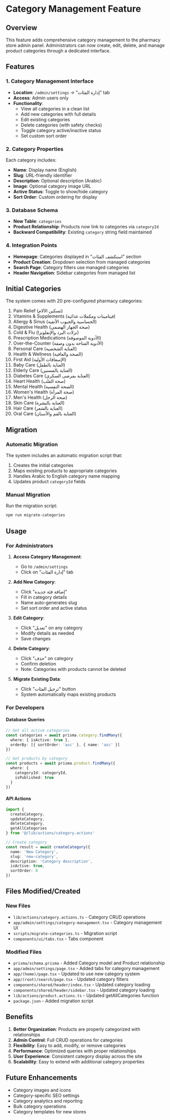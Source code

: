 # Category Management Feature

## Overview

This feature adds comprehensive category management to the pharmacy store admin panel. Administrators can now create, edit, delete, and manage product categories through a dedicated interface.

## Features

### 1. Category Management Interface
- **Location**: `/admin/settings` → "إدارة الفئات" tab
- **Access**: Admin users only
- **Functionality**:
  - View all categories in a clean list
  - Add new categories with full details
  - Edit existing categories
  - Delete categories (with safety checks)
  - Toggle category active/inactive status
  - Set custom sort order

### 2. Category Properties
Each category includes:
- **Name**: Display name (English)
- **Slug**: URL-friendly identifier
- **Description**: Optional description (Arabic)
- **Image**: Optional category image URL
- **Active Status**: Toggle to show/hide category
- **Sort Order**: Custom ordering for display

### 3. Database Schema
- **New Table**: `categories`
- **Product Relationship**: Products now link to categories via `categoryId`
- **Backward Compatibility**: Existing `category` string field maintained

### 4. Integration Points
- **Homepage**: Categories displayed in "استكشف الفئات" section
- **Product Creation**: Dropdown selection from managed categories
- **Search Page**: Category filters use managed categories
- **Header Navigation**: Sidebar categories from managed list

## Initial Categories

The system comes with 20 pre-configured pharmacy categories:

1. Pain Relief (تسكين الآلام)
2. Vitamins & Supplements (فيتامينات ومكملات غذائية)
3. Allergy & Sinus (الحساسية والجيوب الأنفية)
4. Digestive Health (صحة الجهاز الهضمي)
5. Cold & Flu (نزلات البرد والإنفلونزا)
6. Prescription Medications (الأدوية الموصوفة)
7. Over-the-Counter (الأدوية المتاحة بدون وصفة)
8. Personal Care (العناية الشخصية)
9. Health & Wellness (الصحة والعافية)
10. First Aid (الإسعافات الأولية)
11. Baby Care (العناية بالطفل)
12. Elderly Care (العناية بالمسنين)
13. Diabetes Care (العناية بمرضى السكري)
14. Heart Health (صحة القلب)
15. Mental Health (الصحة النفسية)
16. Women's Health (صحة المرأة)
17. Men's Health (صحة الرجل)
18. Skin Care (العناية بالبشرة)
19. Hair Care (العناية بالشعر)
20. Oral Care (العناية بالفم والأسنان)

## Migration

### Automatic Migration
The system includes an automatic migration script that:
1. Creates the initial categories
2. Maps existing products to appropriate categories
3. Handles Arabic to English category name mapping
4. Updates product `categoryId` fields

### Manual Migration
Run the migration script:
```bash
npm run migrate-categories
```

## Usage

### For Administrators

1. **Access Category Management**:
   - Go to `/admin/settings`
   - Click on "إدارة الفئات" tab

2. **Add New Category**:
   - Click "إضافة فئة جديدة"
   - Fill in category details
   - Name auto-generates slug
   - Set sort order and active status

3. **Edit Category**:
   - Click "تعديل" on any category
   - Modify details as needed
   - Save changes

4. **Delete Category**:
   - Click "حذف" on category
   - Confirm deletion
   - Note: Categories with products cannot be deleted

5. **Migrate Existing Data**:
   - Click "ترحيل الفئات" button
   - System automatically maps existing products

### For Developers

#### Database Queries
```typescript
// Get all active categories
const categories = await prisma.category.findMany({
  where: { isActive: true },
  orderBy: [{ sortOrder: 'asc' }, { name: 'asc' }]
})

// Get products by category
const products = await prisma.product.findMany({
  where: { 
    categoryId: categoryId,
    isPublished: true 
  }
})
```

#### API Actions
```typescript
import { 
  createCategory, 
  updateCategory, 
  deleteCategory, 
  getAllCategories 
} from '@/lib/actions/category.actions'

// Create category
const result = await createCategory({
  name: 'New Category',
  slug: 'new-category',
  description: 'Category description',
  isActive: true,
  sortOrder: 0
})
```

## Files Modified/Created

### New Files
- `lib/actions/category.actions.ts` - Category CRUD operations
- `app/admin/settings/category-management.tsx` - Category management UI
- `scripts/migrate-categories.ts` - Migration script
- `components/ui/tabs.tsx` - Tabs component

### Modified Files
- `prisma/schema.prisma` - Added Category model and Product relationship
- `app/admin/settings/page.tsx` - Added tabs for category management
- `app/(home)/page.tsx` - Updated to use new category system
- `app/(root)/search/page.tsx` - Updated category filters
- `components/shared/header/index.tsx` - Updated category loading
- `components/shared/header/sidebar.tsx` - Updated category loading
- `lib/actions/product.actions.ts` - Updated getAllCategories function
- `package.json` - Added migration script

## Benefits

1. **Better Organization**: Products are properly categorized with relationships
2. **Admin Control**: Full CRUD operations for categories
3. **Flexibility**: Easy to add, modify, or remove categories
4. **Performance**: Optimized queries with proper relationships
5. **User Experience**: Consistent category display across the site
6. **Scalability**: Easy to extend with additional category properties

## Future Enhancements

- Category images and icons
- Category-specific SEO settings
- Category analytics and reporting
- Bulk category operations
- Category templates for new stores
